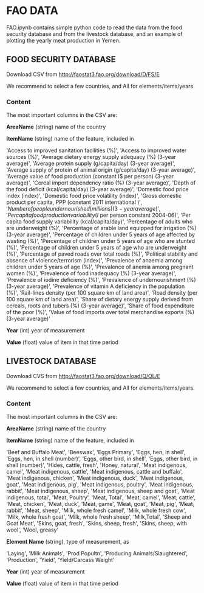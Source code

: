 
# FAO DATA

FAO.ipynb contains simple python code to read the data from the food security database and from the livestock database, and an example of plotting the yearly meat production in Yemen.

## FOOD SECURITY DATABASE

Download CSV from http://faostat3.fao.org/download/D/FS/E

We recommend to select a few countries, and All for elements/items/years.

### Content

The most important columns in the CSV are:

**AreaName** (string) name of the country

**ItemName** (string) name of the feature, included in 

'Access to improved sanitation facilities (%)',
 'Access to improved water sources (%)',
 'Average dietary energy supply adequacy (%) (3-year average)',
 'Average protein supply (g/capita/day) (3-year average)',
 'Average supply of protein of animal origin (g/capita/day) (3-year average)',
 'Average value of food production (constant I$ per person) (3-year average)',
 'Cereal import dependency ratio (%) (3-year average)',
 'Depth of the food deficit (kcal/capita/day) (3-year average)',
 'Domestic food price index (index)',
 'Domestic food price volatility (index)',
 'Gross domestic product per capita, PPP (constant 2011 international $)',
 'Number of people undernourished (millions) (3-year average)',
 'Per capita food production variability (I$ per person constant 2004-06)',
 'Per capita food supply variability (kcal/capita/day)',
 'Percentage of adults who are underweight (%)',
 'Percentage of arable land equipped for irrigation (%) (3-year average)',
 'Percentage of children under 5 years of age affected by wasting (%)',
 'Percentage of children under 5 years of age who are stunted (%)',
 'Percentage of children under 5 years of age who are underweight (%)',
 'Percentage of paved roads over total roads (%)',
 'Political stability and absence of violence/terrorism (index)',
 'Prevalence of anaemia among children under 5 years of age (%)',
 'Prevalence of anemia among pregnant women (%)',
 'Prevalence of food inadequacy (%) (3-year average)',
 'Prevalence of iodine deficiency (%)',
 'Prevalence of undernourishment (%) (3-year average)',
 'Prevalence of vitamin A deficiency in the population (%)',
 'Rail-lines density (per 100 square km of land area)',
 'Road density (per 100 square km of land area)',
 'Share of dietary energy supply derived from cereals, roots and tubers (%) (3-year average)',
 'Share of food expenditure of the poor (%)',
 'Value of food imports over total merchandise exports (%) (3-year average)'

**Year** (int) year of measurement

**Value** (float) value of item in that time period



## LIVESTOCK DATABASE

Download CVS from http://faostat3.fao.org/download/Q/QL/E

We recommend to select a few countries, and All for elements/items/years.

### Content

The most important columns in the CSV are:

**AreaName** (string) name of the country

**ItemName** (string) name of the feature, included in 

'Beef and Buffalo Meat',
 'Beeswax',
 'Eggs Primary',
 'Eggs, hen, in shell',
 'Eggs, hen, in shell (number)',
 'Eggs, other bird, in shell',
 'Eggs, other bird, in shell (number)',
 'Hides, cattle, fresh',
 'Honey, natural',
 'Meat indigenous, camel',
 'Meat indigenous, cattle',
 'Meat indigenous, cattle and buffalo',
 'Meat indigenous, chicken',
 'Meat indigenous, duck',
 'Meat indigenous, goat',
 'Meat indigenous, pig',
 'Meat indigenous, poultry',
 'Meat indigenous, rabbit',
 'Meat indigenous, sheep',
 'Meat indigenous, sheep and goat',
 'Meat indigenous, total',
 'Meat, Poultry',
 'Meat, Total',
 'Meat, camel',
 'Meat, cattle',
 'Meat, chicken',
 'Meat, duck',
 'Meat, game',
 'Meat, goat',
 'Meat, pig',
 'Meat, rabbit',
 'Meat, sheep',
 'Milk, whole fresh camel',
 'Milk, whole fresh cow',
 'Milk, whole fresh goat',
 'Milk, whole fresh sheep',
 'Milk,Total',
 'Sheep and Goat Meat',
 'Skins, goat, fresh',
 'Skins, sheep, fresh',
 'Skins, sheep, with wool',
 'Wool, greasy'


**Element Name** (string), type of measurement, as

 'Laying',
 'Milk Animals',
 'Prod Popultn',
 'Producing Animals/Slaughtered',
 'Production',
 'Yield',
 'Yield/Carcass Weight'

**Year** (int) year of measurement

**Value** (float) value of item in that time period




